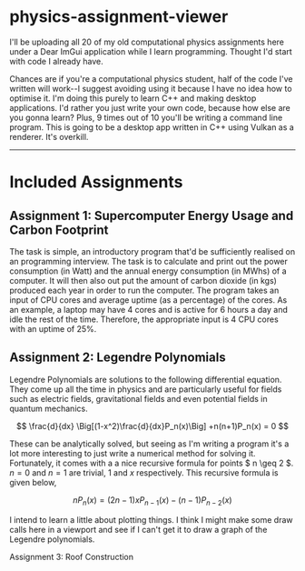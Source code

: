 # physics-assignment-viewer
I'll be uploading all 20 of my old computational physics assignments here under a Dear ImGui application while I learn programming. Thought I'd start with code I already have.

Chances are if you're a computational physics student, half of the code I've written will work--I suggest avoiding using it because I have no idea how to optimise it. I'm doing this purely to learn C++ and making desktop applications. I'd rather you just write your own code, because how else are you gonna learn? Plus, 9 times out of 10 you'll be writing a command line program. This is going to be a desktop app written in C++ using Vulkan as a renderer. It's overkill.

________________________________________________________________________________________________
# Included Assignments

## Assignment 1: Supercomputer Energy Usage and Carbon Footprint
The task is simple, an introductory program that'd be sufficiently realised on an programming interview. The task is to calculate and print out the power consumption (in Watt) and the annual energy consumption (in MWhs) of a computer. It will then also out put the amount of carbon dioxide (in kgs) produced each year in order to run the computer. The program takes an input of CPU cores and average uptime (as a percentage) of the cores. As an example, a laptop may have 4 cores and is active for 6 hours a day and idle the rest of the time. Therefore, the appropriate input is 4 CPU cores with an uptime of 25%.

## Assignment 2: Legendre Polynomials

Legendre Polynomials are solutions to the following differential equation. They come up all the time in physics and are particularly useful for fields such as electric fields, gravitational fields and even potential fields in quantum mechanics.

$$ \frac{d}{dx} \Big[(1-x^2)\frac{d}{dx}P_n(x)\Big] +n(n+1)P_n(x) = 0 $$

These can be analytically solved, but seeing as I'm writing a program it's a lot more interesting to just write a numerical method for solving it. Fortunately, it comes with a a nice recursive formula for points $ n \geq 2 $. $n = 0$ and $n = 1$ are trivial, $1$ and $x$ respectively. This recursive formula is given below, 

$$ n P_n(x) = (2n -1)xP_{n-1}(x) - (n-1)P_{n-2}(x) $$

I intend to learn a little about plotting things. I think I might make some draw calls here in a viewport and see if I can't get it to draw a graph of the Legendre polynomials.

Assignment 3: Roof Construction
